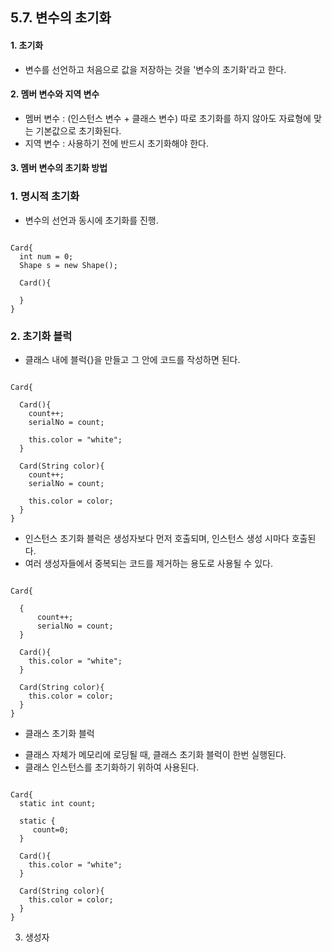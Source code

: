 
## 5.7. 변수의 초기화  

#### 1. 초기화  

 * 변수를 선언하고 처음으로 값을 저장하는 것을 '변수의 초기화'라고 한다.  
 
#### 2. 멤버 변수와 지역 변수  
* 멤버 변수 : (인스턴스 변수 + 클래스 변수) 따로 초기화를 하지 않아도 자료형에 맞는 기본값으로 초기화된다.  
* 지역 변수 : 사용하기 전에 반드시 초기화해야 한다.  


#### 3. 멤버 변수의 초기화 방법  

### 1. 명시적 초기화  
* 변수의 선언과 동시에 초기화를 진행.  
<pre><code>
Card{
  int num = 0;
  Shape s = new Shape();

  Card(){
  
  }
}
</code></pre>

### 2. 초기화 블럭  
* 클래스 내에 블럭{}을 만들고 그 안에 코드를 작성하면 된다.  

<pre><code>
Card{

  Card(){
    count++;
    serialNo = count;
    
    this.color = "white";
  }
  
  Card(String color){
    count++;
    serialNo = count;
    
    this.color = color;
  }
}
</code></pre>

* 인스턴스 초기화 블럭은 생성자보다 먼저 호출되며, 인스턴스 생성 시마다 호출된다.  
* 여러 생성자들에서 중복되는 코드를 제거하는 용도로 사용될 수 있다.  

<pre><code>
Card{
  
  {
      count++;
      serialNo = count;
  }
  
  Card(){
    this.color = "white";
  }
  
  Card(String color){
    this.color = color;
  }
}
</code></pre>

* 클래스 초기화 블럭  
- 클래스 자체가 메모리에 로딩될 때, 클래스 초기화 블럭이 한번 실행된다.  
- 클래스 인스턴스를 초기화하기 위하여 사용된다.  

<pre><code>
Card{
  static int count;
  
  static {
     count=0;
  }
  
  Card(){
    this.color = "white";
  }
  
  Card(String color){
    this.color = color;
  }
}
</code></pre>
3. 생성자  
